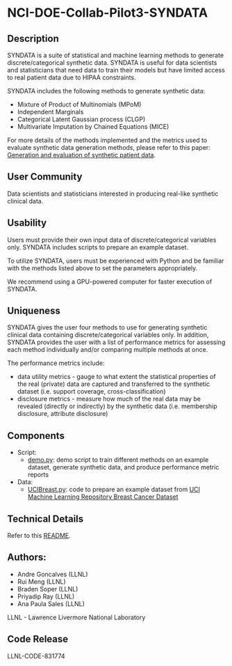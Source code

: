 # NCI-DOE-Collab-Pilot3-SYNDATA

## Description
SYNDATA is a suite of statistical and machine learning methods to generate discrete/categorical synthetic data. SYNDATA is useful for data scientists and statisticians that need data to train their models but have limited access to real patient data due to HIPAA constraints.

SYNDATA includes the following methods to generate synthetic data:
 * Mixture of Product of Multinomials (MPoM) 
 * Independent Marginals
 * Categorical Latent Gaussian process (CLGP)
 * Multivariate Imputation by Chained Equations (MICE)

For more details of the methods implemented and the metrics used to evaluate synthetic data generation methods, please refer to this paper: [Generation and evaluation of synthetic patient data](https://bmcmedresmethodol.biomedcentral.com/articles/10.1186/s12874-020-00977-1).

## User Community
Data scientists and statisticians interested in producing real-like synthetic clinical data.

## Usability	
Users must provide their own input data of discrete/categorical variables only. SYNDATA includes scripts to prepare an example dataset. 

To utilize SYNDATA, users must be experienced with Python and be familiar with the methods listed above to set the parameters appropriately. 
 
We recommend using a GPU-powered computer for faster execution of SYNDATA.

## Uniqueness	
SYNDATA gives the user four methods to use for generating synthetic clinical data containing discrete/categorical variables only. In addition, SYNDATA provides the user with a list of performance metrics for assessing each method individually and/or comparing multiple methods at once. 

The performance metrics include:
 * data utility metrics - gauge to what extent the statistical properties of the real (private) data are captured and transferred to the synthetic dataset (i.e. support coverage, cross-classification)
 * disclosure metrics - measure how much of the real data may be revealed (directly or indirectly) by the synthetic data (i.e. membership disclosure, attribute disclosure)

## Components	

* Script:
  * [demo.py](https://github.com/CBIIT/NCI-DOE-Collab-Pilot3-SYNDATA/blob/main/experiments/demo.py): demo script to train different methods on an example dataset, generate synthetic data, and produce performance metric reports
* Data:
  * [UCIBreast.py](https://github.com/CBIIT/NCI-DOE-Collab-Pilot3-SYNDATA/blob/main/datasets/UCIBreast.py): code to prepare an example dataset from [UCI Machine Learning Repository Breast Cancer Dataset](https://archive.ics.uci.edu/ml/datasets/breast+cancer) 


## Technical Details
Refer to this [README](.Technical_README.md).

## Authors:

- Andre Goncalves (LLNL)
- Rui Meng (LLNL)
- Braden Soper (LLNL)
- Priyadip Ray (LLNL)
- Ana Paula Sales (LLNL)

LLNL - Lawrence Livermore National Laboratory

## Code Release

LLNL-CODE-831774
